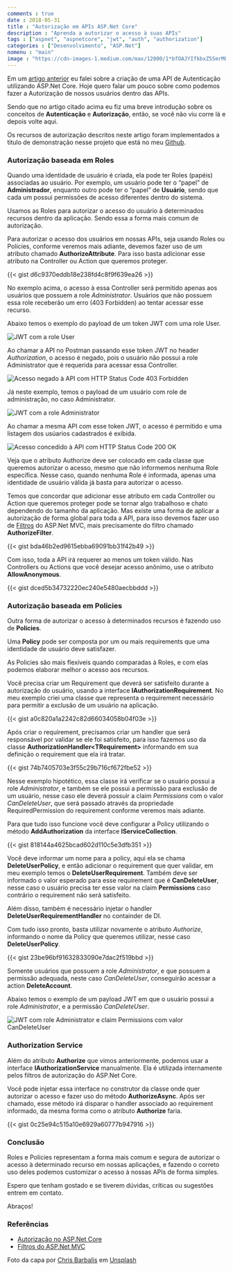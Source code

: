 ```yaml
---
comments : true
date : 2018-05-31
title : "Autorização em APIs ASP.Net Core"
description : "Aprenda a autorizar o acesso à suas APIs"
tags : ["aspnet", "aspnetcore", "jwt", "auth", "authorization"]
categories : ["Desenvolvimento", "ASP.Net"]
nomenu : "main"
image : "https://cdn-images-1.medium.com/max/12000/1*bfOAJYIfkbxZ5SmrMLyJig.jpeg"
---
```


Em um [artigo anterior](https://www.wellingtonjhn.com/posts/autentica%C3%A7%C3%A3o-em-apis-asp.net-core-com-jwt) eu falei sobre a criação de uma API de Autenticação utilizando ASP.Net Core. Hoje quero falar um pouco sobre como podemos fazer a Autorização de nossos usuários dentro das APIs.

Sendo que no artigo citado acima eu fiz uma breve introdução sobre os conceitos de **Autenticação** e **Autorização**, então, se você não viu corre lá e depois volte aqui.

Os recursos de autorização descritos neste artigo foram implementados a titulo de demonstração nesse projeto que está no meu [Github](https://github.com/wellingtonjhn/DemoJwt).

### Autorização baseada em Roles

Quando uma identidade de usuário é criada, ela pode ter Roles (papéis) associadas ao usuário. Por exemplo, um usuário pode ter o “papel” de **Administrador**, enquanto outro pode ter o “papel” de **Usuário**, sendo que cada um possui permissões de acesso diferentes dentro do sistema.

Usamos as Roles para autorizar o acesso do usuário à determinados recursos dentro da aplicação. Sendo essa a forma mais comum de autorização.

Para autorizar o acesso dos usuários em nossas APIs, seja usando Roles ou Policies, conforme veremos mais adiante, devemos fazer uso de um atributo chamado **AuthorizeAttribute**. Para isso basta adicionar esse atributo na Controller ou Action que queremos proteger.

{{< gist d6c9370eddb18e238fd4c8f9f639ea26 >}} 

No exemplo acima, o acesso à essa Controller será permitido apenas aos usuários que possuem a role *Administrator*. Usuários que não possuem essa role receberão um erro (403 Forbidden) ao tentar acessar esse recurso.

Abaixo temos o exemplo do payload de um token JWT com uma role User.

![JWT com a role User](https://cdn-images-1.medium.com/max/2000/1*5cd-oFidieqQ_5HNWbN4oQ.png)

Ao chamar a API no Postman passando esse token JWT no header *Authorization*, o acesso é negado, pois o usuário não possui a role Administrator que é requerida para acessar essa Controller.

![Acesso negado à API com HTTP Status Code 403 Forbidden](https://cdn-images-1.medium.com/max/2252/1*dCi4ZmdhAea4XxRWMOBmaA.png)

Já neste exemplo, temos o payload de um usuário com role de administração, no caso Administrator.

![JWT com a role Administrator](https://cdn-images-1.medium.com/max/2000/1*6AV9lEmCkgpdUDlwrLnA_Q.png)

Ao chamar a mesma API com esse token JWT, o acesso é permitido e uma listagem dos usúarios cadastrados é exibida.

![Acesso concedido à API com HTTP Status Code 200 OK](https://cdn-images-1.medium.com/max/2232/1*HTCzVLiYyEbp4FIfgIyBzQ.png)

Veja que o atributo Authorize deve ser colocado em cada classe que queremos autorizar o acesso, mesmo que não informemos nenhuma Role específica. Nesse caso, quando nenhuma Role é informada, apenas uma identidade de usuário válida já basta para autorizar o acesso.

Temos que concordar que adicionar esse atributo em cada Controller ou Action que queremos proteger pode se tornar algo trabalhoso e chato dependendo do tamanho da aplicação. Mas existe uma forma de aplicar a autorização de forma global para toda a API, para isso devemos fazer uso de [Filtros](https://docs.microsoft.com/pt-br/aspnet/core/mvc/controllers/filters) do ASP.Net MVC, mais precisamente do filtro chamado **AuthorizeFilter**.

{{< gist bda46b2ed9615ebba69091bb31f42b49 >}} 

Com isso, toda a API irá requerer ao menos um token válido. Nas Controllers ou Actions que você desejar acesso anônimo, use o atributo **AllowAnonymous**.

{{< gist dced5b34732220ec240e5480aecbbddd >}} 

### Autorização baseada em Policies

Outra forma de autorizar o acesso à determinados recursos é fazendo uso de **Policies**.

Uma **Policy** pode ser composta por um ou mais requirements que uma identidade de usuário deve satisfazer.

As Policies são mais flexíveis quando comparadas à Roles, e com elas podemos elaborar melhor o acesso aos recursos.

Você precisa criar um Requirement que deverá ser satisfeito durante a autorização do usuário, usando a interface **IAuthorizationRequirement**. No meu exemplo criei uma classe que representa o requirement necessário para permitir a exclusão de um usuário na aplicação.

{{< gist a0c820a1a2242c82d66034058b04f03e >}} 

Após criar o requirement, precisamos criar um handler que será responsável por validar se ele foi satisfeito, para isso fazemos uso da classe **AuthorizationHandler\<TRequirement\>** informando em sua definição o requirement que ela irá tratar.

{{< gist 74b7405703e3f55c29b716cf672fbe52 >}} 

Nesse exemplo hipotético, essa classe irá verificar se o usuário possui a role *Administrator*, e também se ele possui a permissão para exclusão de um usuário, nesse caso ele deverá possuir a claim *Permissions* com o valor *CanDeleteUser*, que será passado através da propriedade RequiredPermission do requirement conforme veremos mais adiante.

Para que tudo isso funcione você deve configurar a Policy utilizando o método **AddAuthorization** da interface **IServiceCollection**.

{{< gist 818144a4625bcad602d110c5e3dfb351 >}} 

Você deve informar um nome para a policy, aqui ela se chama **DeleteUserPolicy**, e então adicionar o requirement que quer validar, em meu exemplo temos o **DeleteUserRequirement**. Também deve ser informado o valor esperado para esse requirement que é **CanDeleteUser**, nesse caso o usuário precisa ter esse valor na claim **Permissions** caso contrário o requirement não será satisfeito.

Além disso, também é necessário injetar o handler **DeleteUserRequirementHandler** no containder de DI.

Com tudo isso pronto, basta utilizar novamente o atributo *Authorize*, informando o nome da Policy que queremos utilizar, nesse caso **DeleteUserPolicy**.

{{< gist 23be96bf91632833090e7dac2f519bbd >}} 

Somente usuários que possuem a role *Administrator*, e que possuem a permissão adequada, neste caso *CanDeleteUser*, conseguirão acessar a action **DeleteAccount**.

Abaixo temos o exemplo de um payload JWT em que o usuário possui a role *Administrator*, e a permissão *CanDeleteUser*.

![JWT com role Administrator e claim Permissions com valor CanDeleteUser](https://cdn-images-1.medium.com/max/2000/1*QD5C4jPy-HIgX5CofZI8xw.png)

### Authorization Service

Além do atributo **Authorize** que vimos anteriormente, podemos usar a interface **IAuthorizationService** manualmente. Ela é utilizada internamente pelos filtros de autorização do ASP.Net Core.

Você pode injetar essa interface no construtor da classe onde quer autorizar o acesso e fazer uso do método **AuthorizeAsync**. Após ser chamado, esse método irá disparar o handler associado ao requirement informado, da mesma forma como o atributo **Authorize** faria.

{{< gist 0c25e94c515a10e6929a60777b947916 >}} 

### Conclusão

Roles e Policies representam a forma mais comum e segura de autorizar o acesso à determinado recurso em nossas aplicações, e fazendo o correto uso deles podemos customizar o acesso à nossas APIs de forma simples.

Espero que tenham gostado e se tiverem dúvidas, críticas ou sugestões entrem em contato.

Abraços!

### Referências

* [Autorização no ASP.Net Core](https://docs.microsoft.com/en-us/aspnet/core/security/authorization/?view=aspnetcore-2.1)
* [Filtros do ASP.Net MVC](https://docs.microsoft.com/pt-br/aspnet/core/mvc/controllers/filters)

Foto da capa por [Chris Barbalis](https://unsplash.com/photos/bchywV6UEbE?utm_source=unsplash&utm_medium=referral&utm_content=creditCopyText) em [Unsplash](https://unsplash.com/search/photos/lock?utm_source=unsplash&utm_medium=referral&utm_content=creditCopyText)
